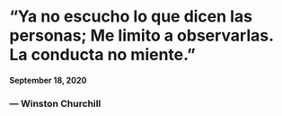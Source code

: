 # “Ya no escucho lo que dicen las personas; Me limito a observarlas. La conducta no miente.”
#### September 18, 2020

### — Winston Churchill
